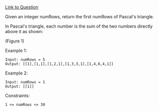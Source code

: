 [Link to Question](https://leetcode.com/explore/interview/card/top-interview-questions-easy/99/others/601/)




Given an integer numRows, return the first numRows of Pascal's triangle.

In Pascal's triangle, each number is the sum of the two numbers directly above it as shown:

(Figure 1)
 

Example 1:
```
Input: numRows = 5
Output: [[1],[1,1],[1,2,1],[1,3,3,1],[1,4,6,4,1]]
```
Example 2:
```
Input: numRows = 1
Output: [[1]]
 ```

Constraints:
```
1 <= numRows <= 30
```